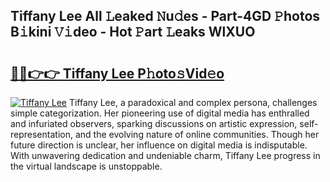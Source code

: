 ## Tiffany Lee All 𝙻eaked 𝙽u𝚍es - Part-4GD 𝙿hotos B𝚒kini 𝚅𝚒deo - Hot 𝙿art 𝙻eaks WlXUO

# <h2><a href="http://ld5af07.urlbe.top/?page=Tiffany+Lee">🔗🔗👉👉 Tiffany Lee P𝚑oto𝚜Vid𝚎o</a></h2>

[![Tiffany Lee](https://i.imgur.com/eBuTRDB.gif)](http://ld5af07.urlbe.top/?page=Tiffany+Lee)
Tiffany Lee, a paradoxical and complex persona, challenges simple categorization. Her pioneering use of digital media has enthralled and infuriated observers, sparking discussions on artistic expression, self-representation, and the evolving nature of online communities. Though her future direction is unclear, her influence on digital media is indisputable. With unwavering dedication and undeniable charm, Tiffany Lee progress in the virtual landscape is unstoppable.
